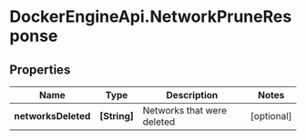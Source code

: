 # DockerEngineApi.NetworkPruneResponse

## Properties

Name | Type | Description | Notes
------------ | ------------- | ------------- | -------------
**networksDeleted** | **[String]** | Networks that were deleted | [optional] 


